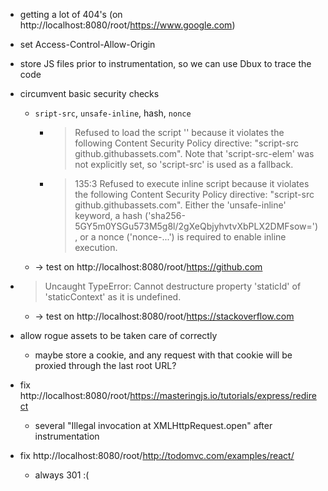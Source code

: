 * getting a lot of 404's (on http://localhost:8080/root/https://www.google.com)
* set Access-Control-Allow-Origin
* store JS files prior to instrumentation, so we can use Dbux to trace the code
* circumvent basic security checks
   * `sript-src`, `unsafe-inline`, hash, `nonce`
      * > Refused to load the script '<URL>' because it violates the following Content Security Policy directive: "script-src github.githubassets.com". Note that 'script-src-elem' was not explicitly set, so 'script-src' is used as a fallback.
      * > 135:3 Refused to execute inline script because it violates the following Content Security Policy directive: "script-src github.githubassets.com". Either the 'unsafe-inline' keyword, a hash ('sha256-5GY5m0YSGu573M5g8l/2gXeQbjyhvtvXbPLX2DMFsow='), or a nonce ('nonce-...') is required to enable inline execution.
   * -> test on http://localhost:8080/root/https://github.com
* > Uncaught TypeError: Cannot destructure property 'staticId' of 'staticContext' as it is undefined.
   * -> test on http://localhost:8080/root/https://stackoverflow.com
* allow rogue assets to be taken care of correctly
   * maybe store a cookie, and any request with that cookie will be proxied through the last root URL?


* fix http://localhost:8080/root/https://masteringjs.io/tutorials/express/redirect
   * several "Illegal invocation at XMLHttpRequest.open" after instrumentation
* fix http://localhost:8080/root/http://todomvc.com/examples/react/
   * always 301 :(